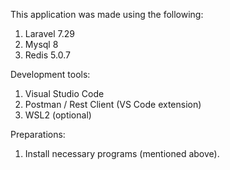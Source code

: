 This application was made using the following:
1. Laravel 7.29
2. Mysql 8
3. Redis 5.0.7

Development tools:
1. Visual Studio Code
2. Postman / Rest Client (VS Code extension)
2. WSL2 (optional)

Preparations:
1. Install necessary programs (mentioned above).
